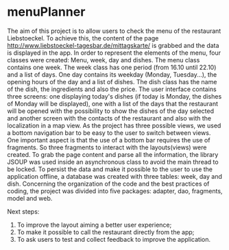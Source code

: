 # menuPlanner

The aim of this project is to allow users to check the menu of the restaurant Liebstoeckel. To achieve this, the content of the page http://www.liebstoeckel-tagesbar.de/mittagskarte/ is grabbed and the data is displayed in the app. In order to represent the elements of the menu, four classes were created: Menu, week, day and dishes. The menu class contains one week. The week class has one period (from 16.10 until 22.10) and a list of days. One day contains its weekday (Monday, Tuesday...), the opening hours of the day and a list of dishes. The dish class has the name of the dish, the ingredients and also the price. The user interface contains three screens: one displaying today's dishes (if today is Monday, the dishes of Monday will be displayed), one with a list of the days that the restaurant will be opened with the possibility to show the dishes of the day selected and another screen with the contacts of the restaurant and also with the localization in a map view. As the project has three possible views, we used a bottom navigation bar to be easy to the user to switch between views. One important aspect is that the use of a bottom bar requires the use of fragments. So three fragments to interact with the layouts(views) were created. To grab the page content and parse all the information, the library JSOUP was used inside an asynchronous class to avoid the main thread to be locked. To persist the data and make it possible to the user to use the application offline, a database was created with three tables: week, day and dish. Concerning the organization of the code and the best practices of coding, the project was divided into five packages: adapter, dao, fragments, model and web.

Next steps:
1. To improve the layout aiming a better user experience;
2. To make it possible to call the restaurant directly from the app;
3. To ask users to test and collect feedback to improve the application.
